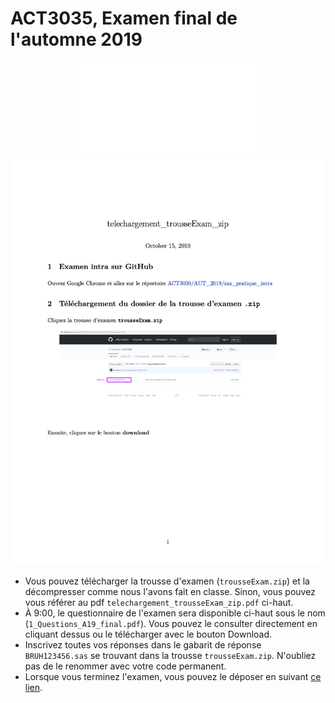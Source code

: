 # ACT3035, Examen final de l'automne 2019


<center>
    <object data="telechargement_trousseExam_zip.pdf" type="application/pdf" width="700px" height="1200px">
        <embed src="telechargement_trousseExam_zip.pdf">
            <img src="telechargement_trousseExam_zip.png">
        </embed>
    </object>
</center>

* Vous pouvez télécharger la trousse d'examen (`trousseExam.zip`) et la décompresser comme nous l'avons fait en classe. Sinon, vous pouvez vous référer au pdf `telechargement_trousseExam_zip.pdf` ci-haut.
* À 9:00, le questionnaire de l'examen sera disponible ci-haut sous le nom (`1_Questions_A19_final.pdf`). Vous pouvez le consulter directement en cliquant dessus ou le télécharger avec le bouton Download.
* Inscrivez toutes vos réponses dans le gabarit de réponse `BRUH123456.sas` se trouvant dans la trousse `trousseExam.zip`. N'oubliez pas de le renommer avec votre code permanent.
* Lorsque vous terminez l'examen, vous pouvez le déposer en suivant [ce lien](https://www.dropbox.com/request/uoriaHyFRkNUxEfqXCrj).
